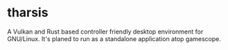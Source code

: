 # tharsis
A Vulkan and Rust based controller friendly desktop environment for GNU/Linux. It's planed to run as a standalone application atop gamescope.
